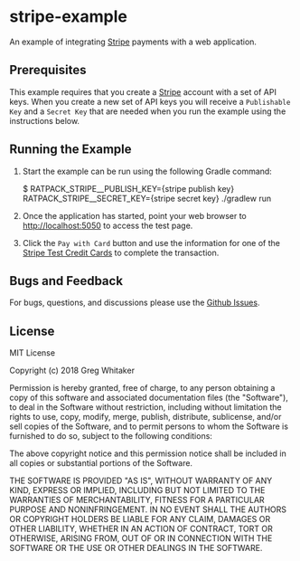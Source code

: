 # stripe-example
An example of integrating [Stripe](https://www.stripe.com) payments with a web application.

## Prerequisites
This example requires that you create a [Stripe](https://www.stripe.com) account with a set of API keys. When you create a new
set of API keys you will receive a `Publishable Key` and a `Secret Key` that are needed when you run the example using the
instructions below.

## Running the Example

1. Start the example can be run using the following Gradle command:

    $ RATPACK_STRIPE__PUBLISH_KEY={stripe publish key} RATPACK_STRIPE__SECRET_KEY={stripe secret key} ./gradlew run
    
2. Once the application has started, point your web browser to [http://localhost:5050](http://localhost:5050) to access the test page.

3. Click the `Pay with Card` button and use the information for one of the [Stripe Test Credit Cards](https://stripe.com/docs/testing#cards) to complete the transaction.

## Bugs and Feedback
For bugs, questions, and discussions please use the [Github Issues](https://github.com/gregwhitaker/stripe-example/issues).

## License
MIT License

Copyright (c) 2018 Greg Whitaker

Permission is hereby granted, free of charge, to any person obtaining a copy
of this software and associated documentation files (the "Software"), to deal
in the Software without restriction, including without limitation the rights
to use, copy, modify, merge, publish, distribute, sublicense, and/or sell
copies of the Software, and to permit persons to whom the Software is
furnished to do so, subject to the following conditions:

The above copyright notice and this permission notice shall be included in all
copies or substantial portions of the Software.

THE SOFTWARE IS PROVIDED "AS IS", WITHOUT WARRANTY OF ANY KIND, EXPRESS OR
IMPLIED, INCLUDING BUT NOT LIMITED TO THE WARRANTIES OF MERCHANTABILITY,
FITNESS FOR A PARTICULAR PURPOSE AND NONINFRINGEMENT. IN NO EVENT SHALL THE
AUTHORS OR COPYRIGHT HOLDERS BE LIABLE FOR ANY CLAIM, DAMAGES OR OTHER
LIABILITY, WHETHER IN AN ACTION OF CONTRACT, TORT OR OTHERWISE, ARISING FROM,
OUT OF OR IN CONNECTION WITH THE SOFTWARE OR THE USE OR OTHER DEALINGS IN THE
SOFTWARE.